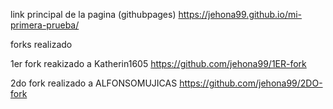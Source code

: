 link principal de la pagina (githubpages)
https://jehona99.github.io/mi-primera-prueba/

forks  realizado

1er fork reakizado a Katherin1605
https://github.com/jehona99/1ER-fork

2do fork realizado a ALFONSOMUJICAS
https://github.com/jehona99/2DO-fork



